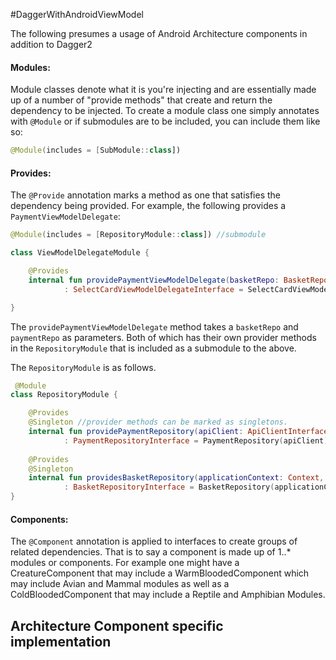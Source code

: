 #DaggerWithAndroidViewModel

The following presumes a usage of Android Architecture components in addition to Dagger2

#### Modules:

Module classes denote what it is you're injecting and are essentially made up of a number of  "provide methods" that create and return the dependency to be injected. To create a module class one simply annotates with `@Module` or if submodules are to be included, you can include them like so:

```kotlin
@Module(includes = [SubModule::class])
```

#### Provides:

The `@Provide` annotation marks a method as one that satisfies the dependency being provided. For example, the following provides a  `PaymentViewModelDelegate`:

```kotlin
@Module(includes = [RepositoryModule::class]) //submodule

class ViewModelDelegateModule {

    @Provides
    internal fun providePaymentViewModelDelegate(basketRepo: BasketRepositoryInterface, paymentRepo: PaymentRepositoryInterface)
            : SelectCardViewModelDelegateInterface = SelectCardViewModelDelegateImpl(basketRepo, paymentRepo)

}
```

The `providePaymentViewModelDelegate` method takes a `basketRepo` and `paymentRepo` as parameters. Both of which has their own provider methods in the `RepositoryModule` that is included as a submodule to the above. 

The `RepositoryModule` is as follows.

```kotlin
 @Module
class RepositoryModule {

    @Provides
    @Singleton //provider methods can be marked as singletons.
    internal fun providePaymentRepository(apiClient: ApiClientInterface)
            : PaymentRepositoryInterface = PaymentRepository(apiClient)
    
    @Provides
    @Singleton
    internal fun providesBasketRepository(applicationContext: Context, api: ApiClientInterface)
            : BasketRepositoryInterface = BasketRepository(applicationContext, api)
}
```

#### Components:

The `@Component` annotation is applied to interfaces to create groups of related dependencies. That is to say a component is made up of 1..* modules or components. For example one might have a CreatureComponent that may include a WarmBloodedComponent which may include Avian and Mammal modules as well as a ColdBloodedComponent that may include a Reptile and Amphibian Modules.



## Architecture Component specific implementation

